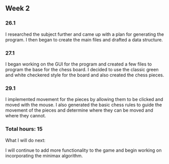 ## Week 2

### 26.1

I researched the subject further and came up with a plan for generating the program. I then began to create the main files and drafted a data structure.

### 27.1

I began working on the GUI for the program and created a few files to program the base for the chess board. I decided to use the classic green and white checkered style for the board and also created the chess pieces.

### 29.1

I implemented movement for the pieces by allowing them to be clicked and moved with the mouse. I also generated the basic chess rules to guide the movement of the pieces and determine where they can be moved and where they cannot.

### Total hours: 15

What I will do next:

I will continue to add more functionality to the game and begin working on incorporating the minimax algorithm.
